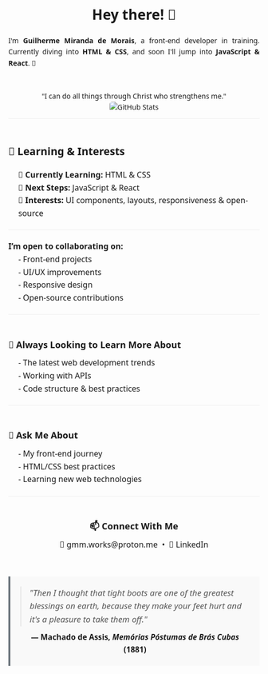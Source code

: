 <div style="max-width: 800px; margin: 0 auto; font-family: 'Segoe UI', sans-serif; line-height: 1.6;">
    <!-- Cabeçalho e Introdução -->
    <div style="text-align: center; padding: 20px 0;">
        <h1>Hey there! 👋</h1>
        <p style="text-align: justify;">
            I'm <strong>Guilherme Miranda de Morais</strong>, a front-end developer in training. Currently diving into
            <strong>HTML & CSS</strong>, and soon I'll jump into <strong>JavaScript & React</strong>. 🚀
        </p>
    </div>
    <!-- GitHub Stats Badge -->
    <div style="text-align: center; padding: 10px 0;">
        <p style="margin: 0; font-size: 14px;">
            "I can do all things through Christ who strengthens me."
        </p>
        <img src="https://github-readme-stats.vercel.app/api?username=gmm-code&show_icons=true&theme=default"
        alt="GitHub Stats"
        style="max-width: 100%; border-radius: 5px;">
    </div>
    <!-- Learning & Interests -->
    <div style="padding: 20px 0; border-top: 1px solid #eee;">
        <h2>🌱 Learning & Interests</h2>
        <ul style="list-style: none; padding-left: 20px; font-size: 16px; margin: 0;">
            <li>📖 <strong>Currently Learning:</strong> HTML & CSS</li>
            <li>🎯 <strong>Next Steps:</strong> JavaScript & React</li>
            <li>🎨 <strong>Interests:</strong> UI components, layouts, responsiveness & open-source</li>
        </ul>
    </div>
    <!-- Colaboração -->
    <div style="padding: 20px 0; border-top: 1px solid #eee;">
        <p style="font-size: 16px; margin: 0;">
            <strong>I’m open to collaborating on:</strong>
        </p>
        <ul style="list-style: none; padding-left: 20px; font-size: 16px; margin: 0;">
            <li>- Front-end projects</li>
            <li>- UI/UX improvements</li>
            <li>- Responsive design</li>
            <li>- Open-source contributions</li>
        </ul>
    </div>
    <!-- Sempre aprendendo mais sobre -->
    <div style="padding: 20px 0; border-top: 1px solid #eee;">
        <h2 style="font-size: 18px; margin-bottom: 10px;">🤔 Always Looking to Learn More About</h2>
        <ul style="list-style: none; padding-left: 20px; font-size: 16px; margin: 0;">
            <li>- The latest web development trends</li>
            <li>- Working with APIs</li>
            <li>- Code structure & best practices</li>
        </ul>
    </div>
    <!-- Pergunte-me sobre -->
    <div style="padding: 20px 0; border-top: 1px solid #eee;">
        <h2 style="font-size: 18px; margin-bottom: 10px;">💬 Ask Me About</h2>
        <ul style="list-style: none; padding-left: 20px; font-size: 16px; margin: 0;">
            <li>- My front-end journey</li>
            <li>- HTML/CSS best practices</li>
            <li>- Learning new web technologies</li>
        </ul>
    </div>
    <!-- Conecte-se comigo -->
    <div style="padding: 20px 0; border-top: 1px solid #eee; text-align: center;">
    <h2 style="font-size: 18px; margin-bottom: 10px;">📫 Connect With Me</h2>
    <p style="font-size: 16px; margin: 0;">
    📧 <a href="mailto:gmm.works@proton.me" style="text-decoration: none;">gmm.works@proton.me</a> &nbsp;&bull;&nbsp;
    👔 <a href="https://www.linkedin.com/in/guilherme-miranda-de-morais/" style="text-decoration: none;">LinkedIn</a>
    </p>
    </div>
    <!-- Citação -->
    <div style="margin: 30px 0; padding: 20px; background-color: #f9f9f9; border-left: 4px solid #6c757d;">
    <blockquote style="font-size: 1.2em; font-style: italic; color: #555; margin: 0;">
    "Then I thought that tight boots are one of the greatest blessings on earth, because they make your feet hurt and it's a pleasure to take them off."
    </blockquote>
    <p style="font-weight: bold; font-size: 1.1em; text-align: center; margin: 10px 0 0 0;">
    — Machado de Assis, <i>Memórias Póstumas de Brás Cubas</i> (1881)
    </p>
    </div>

</div>